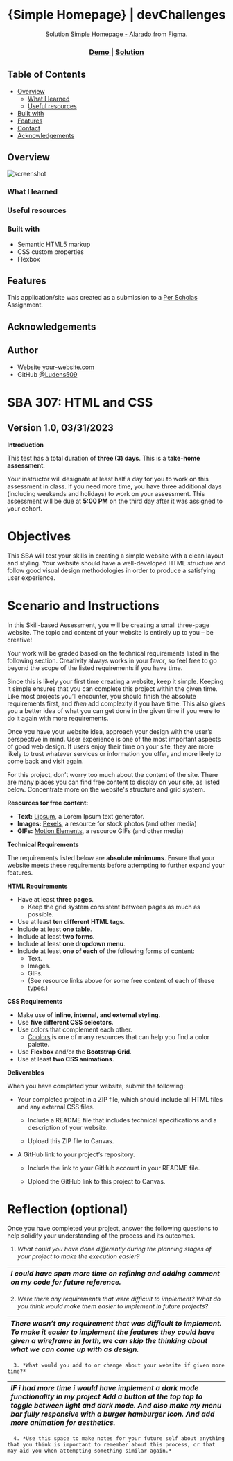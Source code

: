 <!-- Please update value in the {}  -->

<h1 align="center">{Simple Homepage} | devChallenges</h1>

<div align="center">
   Solution <a href="#">Simple Homepage - Alarado </a> from <a href="https://www.figma.com/design/qXX7POK0iJzU1D2GYhXDjD/307.2.1-Practice-Assignment-Wireframe?m=auto&t=GwapBQYqTpHe8wWv-6" target="_blank">Figma</a>.
</div>

<div align="center">
  <h3>
    <a href="https://simple-homepage-master-one.vercel.app/">
      Demo
    </a>
    <span> | </span>
    <a href="{https://your-url-to-the-solution}">
      Solution
    </a>
    
  </h3>
</div>

<!-- TABLE OF CONTENTS -->

## Table of Contents

- [Overview](#overview)
  - [What I learned](#what-i-learned)
  - [Useful resources](#useful-resources)
- [Built with](#built-with)
- [Features](#features)
- [Contact](#contact)
- [Acknowledgements](#acknowledgements)

<!-- OVERVIEW -->

## Overview

![screenshot](https://i.imgur.com/y3PxjQ6.jpeg)

<!--
Introduce your projects by taking a screenshot or a gif. Try to tell visitors a story about your project by answering:

- What have you learned/improved?
- Your wisdom? :)
-->

### What I learned

<!-- Use this section to recap over some of your major learnings while working through this project. Writing these out and providing code samples of areas you want to highlight is a great way to reinforce your own knowledge. -->

### Useful resources

<!--
- [Example resource 1](https://www.example.com) - This helped me for XYZ reason. I really liked this pattern and will use it going forward.
- [Example resource 2](https://www.example.com) - This is an amazing article which helped me finally understand XYZ. I'd recommend it to anyone still learning this concept.
-->

### Built with

<!-- This section should list any major frameworks that you built your project using. Here are a few examples.-->

- Semantic HTML5 markup
- CSS custom properties
- Flexbox
<!-- - CSS Grid
- [React](https://reactjs.org/)
- [Vue.js](https://vuejs.org/)
- [Tailwind](https://tailwindcss.com/) -->

## Features

<!-- List the features of your application or follow the template. Don't share the figma file here :) -->

This application/site was created as a submission to a [Per Scholas](https://persholas.com/) Assignment.

## Acknowledgements

<!-- This section should list any articles or add-ons/plugins that helps you to complete the project. This is optional but it will help you in the future. For exmpale -->

## Author

- Website [your-website.com](https://{your-web-site-link})
- GitHub [@Ludens509](https://github.com/Ludens509)








# **SBA 307: HTML and CSS**

Version 1.0, 03/31/2023  
---

**Introduction**

This test has a total duration of **three (3) days**. This is a **take-home assessment**. 

Your instructor will designate at least half a day for you to work on this assessment in class. If you need more time, you have three additional days (including weekends and holidays) to work on your assessment. This assessment will be due at **5:00 PM** on the third day after it was assigned to your cohort.

# **Objectives**

This SBA will test your skills in creating a simple website with a clean layout and styling. Your website should have a well-developed HTML structure and follow good visual design methodologies in order to produce a satisfying user experience.

# **Scenario and Instructions**

In this Skill-based Assessment, you will be creating a small three-page website. The topic and content of your website is entirely up to you – be creative\! 

Your work will be graded based on the technical requirements listed in the following section. Creativity always works in your favor, so feel free to go beyond the scope of the listed requirements if you have time.

Since this is likely your first time creating a website, keep it simple. Keeping it simple ensures that you can complete this project within the given time. Like most projects you’ll encounter, you should finish the absolute requirements first, and *then* add complexity if you have time. This also gives you a better idea of what you can get done in the given time if you were to do it again with more requirements.

Once you have your website idea, approach your design with the user’s perspective in mind. User experience is one of the most important aspects of good web design. If users enjoy their time on your site, they are more likely to trust whatever services or information you offer, and more likely to come back and visit again.

For this project, don’t worry too much about the content of the site. There are many places you can find free content to display on your site, as listed below. Concentrate more on the website's structure and grid system.

**Resources for free content:**

* **Text:** [Lipsum](https://www.lipsum.com/), a Lorem Ipsum text generator.  
* **Images:** [Pexels](https://www.pexels.com/), a resource for stock photos (and other media)  
* **GIFs:** [Motion Elements](https://www.motionelements.com/search/gif), a resource GIFs (and other media)

**Technical Requirements**

The requirements listed below are **absolute minimums**. Ensure that your website meets these requirements before attempting to further expand your features.

**HTML Requirements**

* Have at least **three pages**.  
  * Keep the grid system consistent between pages as much as possible.  
* Use at least **ten different HTML tags**.  
* Include at least **one table**.  
* Include at least **two forms**.  
* Include at least **one dropdown menu**.  
* Include at least **one of each** of the following forms of content:   
  * Text.  
  * Images.  
  * GIFs.  
  * (See resource links above for some free content of each of these types.)

**CSS Requirements**

* Make use of **inline, internal, and external styling**.  
* Use **five different CSS selectors**.  
* Use colors that complement each other.  
  * [Coolors](https://coolors.co/palettes/trending) is one of many resources that can help you find a color palette.  
* Use **Flexbox** and/or the **Bootstrap Grid**.  
* Use at least **two CSS animations**.

**Deliverables**

When you have completed your website, submit the following:

* Your completed project in a ZIP file, which should include all HTML files and any external CSS files. 

  * Include a README file that includes technical specifications and a description of your website.

  * Upload this ZIP file to Canvas.

* A GitHub link to your project’s repository.

  * Include the link to your GitHub account in your README file.

  * Upload the GitHub link to this project to Canvas.

# **Reflection (optional)**

Once you have completed your project, answer the following questions to help solidify your understanding of the process and its outcomes.

1. *What could you have done differently during the planning stages of your project to make the execution easier?*

| *I could have span more time on refining and adding comment on my code for future reference.* |
| :---- |

   2. *Were there any requirements that were difficult to implement? What do you think would make them easier to implement in future projects?*

| *There wasn’t any requirement that was difficult to implement. To make it easier to implement the features they could have given a wireframe in forth, we can skip the thinking about what we can come up with as design.* |
| :---- |

      3. *What would you add to or change about your website if given more time?*

| *IF i had more time i would have implement a dark mode functionality in my project Add a button at the top top to toggle between light and dark mode. And also make my menu bar fully responsive with a burger hamburger icon. And add more animation for aesthetics.* |
| :---- |

      4. *Use this space to make notes for your future self about anything that you think is important to remember about this process, or that may aid you when attempting something similar again.*

|  |
| :---- |

